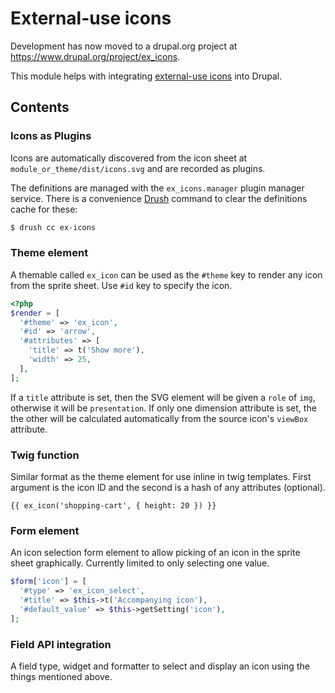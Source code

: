 # External-use icons

Development has now moved to a drupal.org project at
https://www.drupal.org/project/ex_icons.

This module helps with integrating [external-use icons](https://css-tricks.com/svg-sprites-use-better-icon-fonts/)
into Drupal.

## Contents

### Icons as Plugins

Icons are automatically discovered from the icon sheet at
`module_or_theme/dist/icons.svg` and are recorded as plugins.

The definitions are managed with the `ex_icons.manager` plugin manager service.
There is a convenience [Drush](https://www.drush.org/) command to clear the
definitions cache for these:

```sh
$ drush cc ex-icons
```

### Theme element

A themable called `ex_icon` can be used as the `#theme` key to render any icon
from the sprite sheet. Use `#id` key to specify the icon.

```php
<?php
$render = [
  '#theme' => 'ex_icon',
  '#id' => 'arrow',
  '#attributes' => [
    'title' => t('Show more'),
    'width' => 25,
  ],
];
```

If a `title` attribute is set, then the SVG element will be given a `role` of
`img`, otherwise it will be `presentation`. If only one dimension attribute is
set, the the other will be calculated automatically from the source icon's
`viewBox` attribute.

### Twig function

Similar format as the theme element for use inline in twig templates. First
argument is the icon ID and the second is a hash of any attributes (optional).

```twig
{{ ex_icon('shopping-cart', { height: 20 }) }}
```

### Form element

An icon selection form element to allow picking of an icon in the sprite sheet
graphically. Currently limited to only selecting one value.

```php
$form['icon'] = [
  '#type' => 'ex_icon_select',
  '#title' => $this->t('Accompanying icon'),
  '#default_value' => $this->getSetting('icon'),
];
```

### Field API integration

A field type, widget and formatter to select and display an icon using the
things mentioned above.
